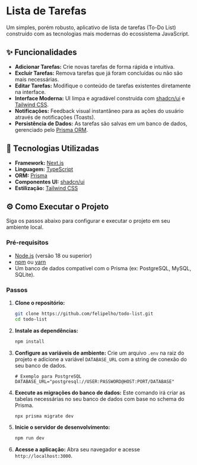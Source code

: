 # Lista de Tarefas

Um simples, porém robusto, aplicativo de lista de tarefas (To-Do List) construído com as tecnologias mais modernas do ecossistema JavaScript.

## ✨ Funcionalidades

- **Adicionar Tarefas:** Crie novas tarefas de forma rápida e intuitiva.
- **Excluir Tarefas:** Remova tarefas que já foram concluídas ou não são mais necessárias.
- **Editar Tarefas:** Modifique o conteúdo de tarefas existentes diretamente na interface.
- **Interface Moderna:** UI limpa e agradável construída com [shadcn/ui](https://ui.shadcn.com/) e [Tailwind CSS](https://tailwindcss.com/).
- **Notificações:** Feedback visual instantâneo para as ações do usuário através de notificações (Toasts).
- **Persistência de Dados:** As tarefas são salvas em um banco de dados, gerenciado pelo [Prisma ORM](https://www.prisma.io/).

## 🚀 Tecnologias Utilizadas

- **Framework:** [Next.js](https://nextjs.org/)
- **Linguagem:** [TypeScript](https://www.typescriptlang.org/)
- **ORM:** [Prisma](https://www.prisma.io/)
- **Componentes UI:** [shadcn/ui](https://ui.shadcn.com/)
- **Estilização:** [Tailwind CSS](https://tailwindcss.com/)

## ⚙️ Como Executar o Projeto

Siga os passos abaixo para configurar e executar o projeto em seu ambiente local.

### Pré-requisitos

- [Node.js](https://nodejs.org/en/) (versão 18 ou superior)
- [npm](https://www.npmjs.com/) ou [yarn](https://yarnpkg.com/)
- Um banco de dados compatível com o Prisma (ex: PostgreSQL, MySQL, SQLite).

### Passos

1.  **Clone o repositório:**

    ```bash
    git clone https://github.com/felipelho/todo-list.git
    cd todo-list
    ```

2.  **Instale as dependências:**

    ```bash
    npm install
    ```

3.  **Configure as variáveis de ambiente:**
    Crie um arquivo `.env` na raiz do projeto e adicione a variável `DATABASE_URL` com a string de conexão do seu banco de dados.

    ```env
    # Exemplo para PostgreSQL
    DATABASE_URL="postgresql://USER:PASSWORD@HOST:PORT/DATABASE"
    ```

4.  **Execute as migrações do banco de dados:**
    Este comando irá criar as tabelas necessárias no seu banco de dados com base no schema do Prisma.

    ```bash
    npx prisma migrate dev
    ```

5.  **Inicie o servidor de desenvolvimento:**

    ```bash
    npm run dev
    ```

6.  **Acesse a aplicação:**
    Abra seu navegador e acesse `http://localhost:3000`.
